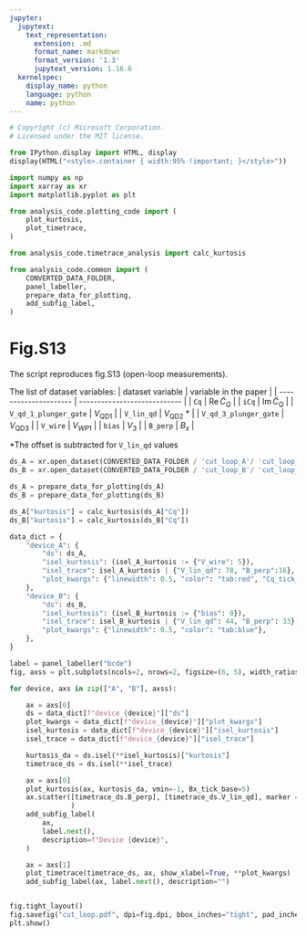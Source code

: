 ```yaml
---
jupyter:
  jupytext:
    text_representation:
      extension: .md
      format_name: markdown
      format_version: '1.3'
      jupytext_version: 1.16.6
  kernelspec:
    display_name: python
    language: python
    name: python
---
```


```python
# Copyright (c) Microsoft Corporation.
# Licensed under the MIT license.
```

```python
from IPython.display import HTML, display
display(HTML("<style>.container { width:95% !important; }</style>"))
```

```python
import numpy as np
import xarray as xr
import matplotlib.pyplot as plt

from analysis_code.plotting_code import (
    plot_kurtosis,
    plot_timetrace,
)

from analysis_code.timetrace_analysis import calc_kurtosis

from analysis_code.common import (
    CONVERTED_DATA_FOLDER,
    panel_labeller,
    prepare_data_for_plotting,
    add_subfig_label,
)
```
# Fig.S13

The script reproduces fig.S13 (open-loop measurements).

The list of dataset variables:
| dataset variable      | variable in the paper        |
| --------------------- | ---------------------------- |
| `Cq`                  | $\mathrm{Re}\, \tilde C_{Q}$ |
| `iCq`                 | $\mathrm{Im}\, \tilde C_{Q}$ |
| `V_qd_1_plunger_gate` | $V_\mathrm{QD1}$             |
| `V_lin_qd`            | $V_\mathrm{QD2}$ *           |
| `V_qd_3_plunger_gate` | $V_\mathrm{QD3}$             |
| `V_wire`              | $V_{WP1}$                    |
| `bias`                | $V_3$                        |
| `B_perp`              | $B_x$                        |

*The offset is subtracted for `V_lin_qd` values

```python
ds_A = xr.open_dataset(CONVERTED_DATA_FOLDER / 'cut_loop_A'/ 'cut_loop_A_Cq.h5')
ds_B = xr.open_dataset(CONVERTED_DATA_FOLDER / 'cut_loop_B'/ 'cut_loop_B_Cq.h5')
```

```python
ds_A = prepare_data_for_plotting(ds_A)
ds_B = prepare_data_for_plotting(ds_B)
```

```python
ds_A["kurtosis"] = calc_kurtosis(ds_A["Cq"])
ds_B["kurtosis"] = calc_kurtosis(ds_B["Cq"])
```

```python
data_dict = {
    "device_A": {
        "ds": ds_A,
        "isel_kurtosis": (isel_A_kurtosis := {"V_wire": 5}),
        "isel_trace": isel_A_kurtosis | {"V_lin_qd": 78, "B_perp":16},
        "plot_kwargs": {"linewidth": 0.5, "color": "tab:red", "Cq_tick_base" : 100},
    },
    "device_B": {
        "ds": ds_B,
        "isel_kurtosis": (isel_B_kurtosis := {"bias": 0}),
        "isel_trace": isel_B_kurtosis | {"V_lin_qd": 44, "B_perp": 33},
        "plot_kwargs": {"linewidth": 0.5, "color": "tab:blue"},
    },
}
```

```python
label = panel_labeller("bcde")
fig, axss = plt.subplots(ncols=2, nrows=2, figsize=(6, 5), width_ratios=(1.2, 1))

for device, axs in zip(["A", "B"], axss):

    ax = axs[0]
    ds = data_dict[f"device_{device}"]["ds"]
    plot_kwargs = data_dict[f"device_{device}"]["plot_kwargs"]
    isel_kurtosis = data_dict[f"device_{device}"]["isel_kurtosis"]
    isel_trace = data_dict[f"device_{device}"]["isel_trace"]

    kurtosis_da = ds.isel(**isel_kurtosis)["kurtosis"]
    timetrace_ds = ds.isel(**isel_trace)

    ax = axs[0]
    plot_kurtosis(ax, kurtosis_da, vmin=-1, Bx_tick_base=5)
    ax.scatter([timetrace_ds.B_perp], [timetrace_ds.V_lin_qd], marker = "o", s = 100, color=plot_kwargs['color'], facecolors='none', #ms=15
               )
    add_subfig_label(
        ax,
        label.next(),
        description=f"Device {device}",
    )

    ax = axs[1]
    plot_timetrace(timetrace_ds, ax, show_xlabel=True, **plot_kwargs)
    add_subfig_label(ax, label.next(), description="")


fig.tight_layout()
fig.savefig("cut_loop.pdf", dpi=fig.dpi, bbox_inches="tight", pad_inches=0.01)
plt.show()
```

```python

```

